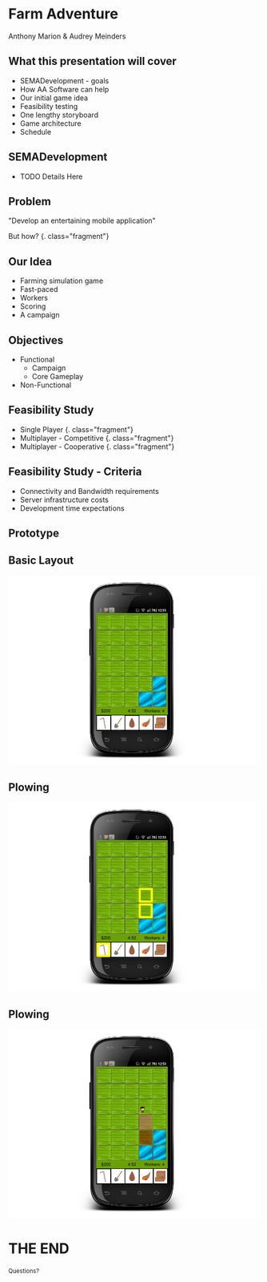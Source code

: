 # Farm Adventure
Anthony Marion & Audrey Meinders
## What this presentation will cover
* SEMADevelopment - goals
* How AA Software can help
* Our initial game idea
* Feasibility testing
* One lengthy storyboard
* Game architecture
* Schedule
## SEMADevelopment
* TODO Details Here
## Problem
"Develop an entertaining mobile application"

But how? {. class="fragment"}
## Our Idea
* Farming simulation game
* Fast-paced
* Workers
* Scoring
* A campaign
## Objectives
* Functional
    * Campaign
    * Core Gameplay
* Non-Functional
## Feasibility Study
* Single Player {. class="fragment"}
* Multiplayer - Competitive {. class="fragment"}
* Multiplayer - Cooperative {. class="fragment"}
## Feasibility Study - Criteria
* Connectivity and Bandwidth requirements
* Server infrastructure costs
* Development time expectations
## Prototype
## Basic Layout
![layout](images/BasicLayout.png)
## Plowing
![plowing](images/Plowing1.png)
## Plowing
![plowing](images/Plowing2.png)
# THE END
<small>Questions?</small>
